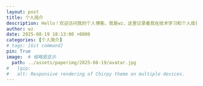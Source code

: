 ```yaml
---
layout: post
title: 个人简介
description: Hello！欢迎访问我的个人博客。我是wz，这里记录着我在技术学习和个人成长路上的所思所得。.
author: wz
date: 2025-08-19 18:13:00 +0800
categories: [个人简介]
# tags: [Git command]
pin: True
image:  # 缩略图显示
  path: ../assets/paperimg/2025-08-19/avatar.jpg
#   lqip: 
#   alt: Responsive rendering of Chirpy theme on multiple devices.
---
```



